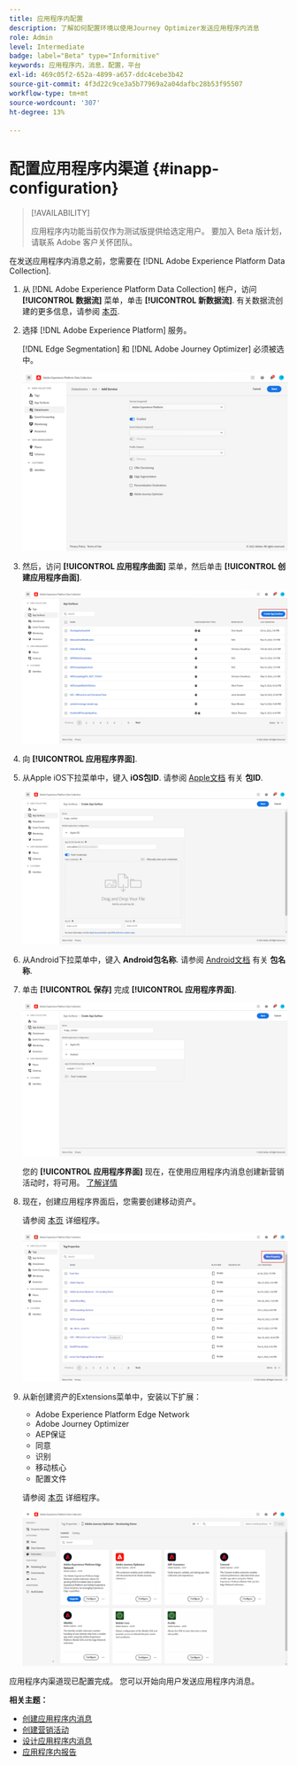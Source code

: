 ```yaml
---
title: 应用程序内配置
description: 了解如何配置环境以使用Journey Optimizer发送应用程序内消息
role: Admin
level: Intermediate
badge: label="Beta" type="Informitive"
keywords: 应用程序内，消息，配置，平台
exl-id: 469c05f2-652a-4899-a657-ddc4cebe3b42
source-git-commit: 4f3d22c9ce3a5b77969a2a04dafbc28b53f95507
workflow-type: tm+mt
source-wordcount: '307'
ht-degree: 13%

---
```


# 配置应用程序内渠道 {#inapp-configuration}

>[!AVAILABILITY]
>
>应用程序内功能当前仅作为测试版提供给选定用户。 要加入 Beta 版计划，请联系 Adobe 客户关怀团队。

在发送应用程序内消息之前，您需要在 [!DNL Adobe Experience Platform Data Collection].

1. 从 [!DNL Adobe Experience Platform Data Collection] 帐户，访问 **[!UICONTROL 数据流]** 菜单，单击 **[!UICONTROL 新数据流]**. 有关数据流创建的更多信息，请参阅 [本页](https://aep-sdks.gitbook.io/docs/getting-started/configure-datastreams).

1. 选择 [!DNL Adobe Experience Platform] 服务。

   [!DNL Edge Segmentation] 和 [!DNL Adobe Journey Optimizer] 必须被选中。

   ![](assets/inapp_config_6.png)

1. 然后，访问 **[!UICONTROL 应用程序曲面]** 菜单，然后单击 **[!UICONTROL 创建应用程序曲面]**.

   ![](assets/inapp_config_1.png)

1. 向 **[!UICONTROL 应用程序界面]**.

1. 从Apple iOS下拉菜单中，键入 **iOS包ID**. 请参阅 [Apple文档](https://developer.apple.com/documentation/appstoreconnectapi/bundle_ids) 有关 **包ID**.

   ![](assets/inapp_config_2.png)

1. 从Android下拉菜单中，键入 **Android包名称**. 请参阅 [Android文档](https://support.google.com/admob/answer/9972781?hl=en#:~:text=The%20package%20name%20of%20an,supported%20third%2Dparty%20Android%20stores) 有关 **包名称**.

1. 单击 **[!UICONTROL 保存]** 完成 **[!UICONTROL 应用程序界面]**.

   ![](assets/inapp_config_3.png)

   您的 **[!UICONTROL 应用程序界面]** 现在，在使用应用程序内消息创建新营销活动时，将可用。 [了解详情](create-in-app.md)

1. 现在，创建应用程序界面后，您需要创建移动资产。

   请参阅 [本页](https://experienceleague.adobe.com/docs/experience-platform/tags/admin/companies-and-properties.html#for-mobile) 详细程序。

   ![](assets/inapp_config_4.png)

1. 从新创建资产的Extensions菜单中，安装以下扩展：

   * Adobe Experience Platform Edge Network
   * Adobe Journey Optimizer
   * AEP保证
   * 同意
   * 识别
   * 移动核心
   * 配置文件

   请参阅 [本页](https://experienceleague.adobe.com/docs/experience-platform/tags/ui/extensions/overview.html?lang=en#add-a-new-extension) 详细程序。

   ![](assets/inapp_config_5.png)

应用程序内渠道现已配置完成。 您可以开始向用户发送应用程序内消息。

**相关主题：**

* [创建应用程序内消息](create-in-app.md)
* [创建营销活动](../campaigns/create-campaign.md)
* [设计应用程序内消息](design-in-app.md)
* [应用程序内报告](../reports/campaign-global-report.md#inapp-report)
